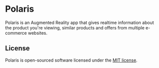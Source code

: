 Polaris
=======
Polaris is an Augmented Reality app that gives realtime information about the product you're viewing, similar products and offers from multiple e-commerce websites.

## License
Polaris is open-sourced software licensed under the [MIT license](http://opensource.org/licenses/MIT).
